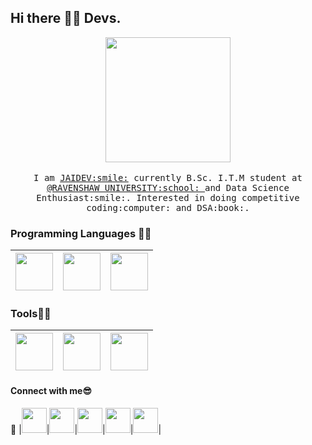 ## Hi there 👋:wave: Devs.

<!--
**Jaidev2001/Jaidev2001** is a ✨ _special_ ✨ repository because its `README.md` (this file) appears on your GitHub profile.

Here are some ideas to get you started:

- 🔭 I’m currently working on ...
- 🌱 I’m currently learning ...
- 👯 I’m looking to collaborate on ...
- 🤔 I’m looking for help with ...
- 💬 Ask me about ...
- 📫 How to reach me: ...
- 😄 Pronouns: ...
- ⚡ Fun fact: ...
-->
<p align="center">
  <img src="https://steamuserimages-a.akamaihd.net/ugc/859488765846347957/4FB27DE025C123ACF90706D096FAD126F703B34C/" width=200>
  <br><br>
  <samp>
    I am <a href="https://github.com/Jaidev2001">JAIDEV:smile:</a> currently B.Sc. I.T.M student at <a href="https://www.ravenshawuniversity.ac.in/Home.php">@RAVENSHAW UNIVERSITY:school: </a> and Data Science Enthusiast:smile:. Interested in doing competitive coding:computer: and DSA:book:.
  </samp>
  </p>
  
  ### Programming Languages :metal::rocket:
  |<img src="https://upload.wikimedia.org/wikipedia/commons/thumb/1/18/ISO_C%2B%2B_Logo.svg/1200px-ISO_C%2B%2B_Logo.svg.png" width=60> | <img src="https://www.pngitem.com/pimgs/m/31-312155_c-programming-language-logo-hd-png-download.png" width=60> | <img src="https://image.flaticon.com/icons/svg/1822/1822899.svg" width=60> | 
  |:---:|:---:|:---:|
  
  ### Tools:pushpin::fire:
  |<img src="https://upload.wikimedia.org/wikipedia/commons/thumb/3/38/Jupyter_logo.svg/1200px-Jupyter_logo.svg.png" width=60> | <img src="https://upload.wikimedia.org/wikipedia/commons/thumb/9/9a/Visual_Studio_Code_1.35_icon.svg/1200px-Visual_Studio_Code_1.35_icon.svg.png" width=60> |<img src="https://image.flaticon.com/icons/png/512/37/37318.png" width=60> |
  |:---:|:---:|:---:|
  
  
  
  #### Connect with me:sunglasses:
  :paperclip: |<a href="https://www.instagram.com/i.m.jaidev/"><img src="https://i.pinimg.com/originals/76/00/8b/76008bb9685d410d47fe1fa01dc54f15.jpg" width=40></a>|<a href="https://github.com/Jaidev2001"><img src="https://image.flaticon.com/icons/png/512/37/37318.png" width=40></a>|<a href="https://www.linkedin.com/in/jaidev-behera-547948182/"><img src="https://cdn2.iconfinder.com/data/icons/popular-social-media-flat/48/Popular_Social_Media-22-512.png" width=40></a>|<a href="jaidevbehera2001@gmail.com"><img src="https://c7.uihere.com/files/970/517/160/gmail-computer-icons-email-logo-gmail.jpg" width=40></a>|<a href="https://auth.geeksforgeeks.org/user/immortalja1/profile"><img src="https://media.geeksforgeeks.org/wp-content/cdn-uploads/20190710102234/download3.png" width=40></a>|
 
